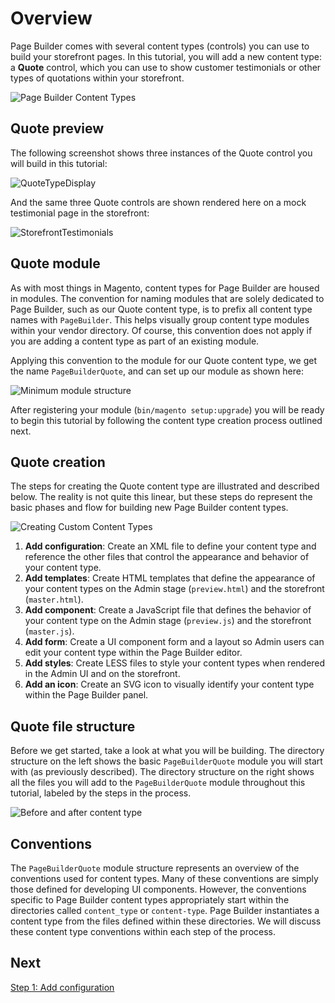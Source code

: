 # Overview

Page Builder comes with several content types (controls) you can use to build your storefront pages. In this tutorial, you will add a new content type: a **Quote** control, which you can use to show customer testimonials or other types of quotations within your storefront.

![Page Builder Content Types](../images/panel-horizontal.png)

## Quote preview

The following screenshot shows three instances of the Quote control you will build in this tutorial:

![QuoteTypeDisplay](../images/AdminTestimonials.png)

And the same three Quote controls are shown rendered here on a mock testimonial page in the storefront:

![StorefrontTestimonials](../images/StorefrontTestimonials.png)

## Quote module

As with most things in Magento, content types for Page Builder are housed in modules. The convention for naming modules that are solely dedicated to Page Builder, such as our Quote content type, is to prefix all content type names with `PageBuilder`. This helps visually group content type modules within your vendor directory. Of course, this convention does not apply if you are adding a content type as part of an existing module.

Applying this convention to the module for our Quote content type, we get the name `PageBuilderQuote`, and can set up our module as shown here:

![Minimum module structure](../images/module-minimum-structure.png)

After registering your module (`bin/magento setup:upgrade`) you will be ready to begin this tutorial by following the content type creation process outlined next.

## Quote creation

The steps for creating the Quote content type are illustrated and described below. The reality is not quite this linear, but these steps do represent the basic phases and flow for building new Page Builder content types.

![Creating Custom Content Types](../images/content-type-overview.svg)

1. **Add configuration**: Create an XML file to define your content type and reference the other files that control the appearance and behavior of your content type.
2. **Add templates**: Create HTML templates that define the appearance of your content types on the Admin stage (`preview.html`) and the storefront (`master.html`).
3. **Add component**: Create a JavaScript file that defines the behavior of your content type on the Admin stage (`preview.js`) and the storefront (`master.js`).
4. **Add form**: Create a UI component form and a layout so Admin users can edit your content type within the Page Builder editor.
5. **Add styles**: Create LESS files to style your content types when rendered in the Admin UI and on the storefront.
6. **Add an icon**: Create an SVG icon to visually identify your content type within the Page Builder panel.

## Quote file structure

Before we get started, take a look at what you will be building. The directory structure on the left shows the basic `PageBuilderQuote` module you will start with (as previously described). The directory structure on the right shows all the files you will add to the `PageBuilderQuote` module throughout this tutorial, labeled by the steps in the process.

![Before and after content type](../images/content-type-files.png)

## Conventions

The `PageBuilderQuote` module structure represents an overview of the conventions used for content types. Many of these conventions are simply those defined for developing UI components. However, the conventions specific to Page Builder content types appropriately start within the directories called `content_type` or `content-type`. Page Builder instantiates a content type from the files defined within these directories. We will discuss these content type conventions within each step of the process.

## Next
[Step 1: Add configuration](step-1-add-configuration.md)
